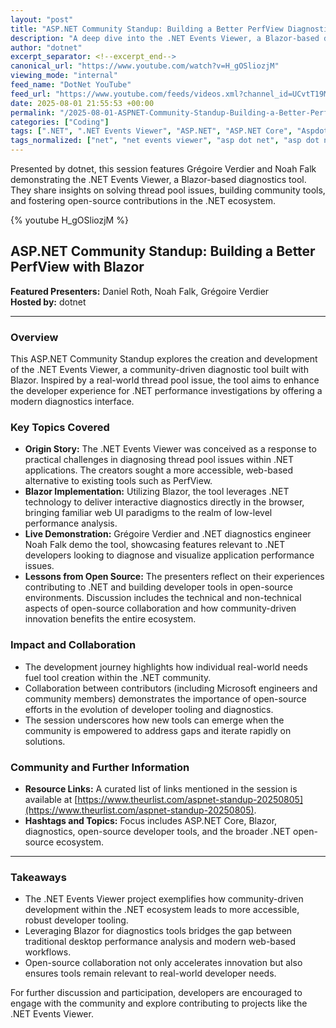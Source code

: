 ```yaml
---
layout: "post"
title: "ASP.NET Community Standup: Building a Better PerfView Diagnostics Tool with Blazor"
description: "A deep dive into the .NET Events Viewer, a Blazor-based diagnostics tool that emerged from real-world thread pool issues. Grégoire Verdier and Noah Falk discuss its development, open-source collaboration, and the impact of community-driven contributions to .NET diagnostics."
author: "dotnet"
excerpt_separator: <!--excerpt_end-->
canonical_url: "https://www.youtube.com/watch?v=H_gOSliozjM"
viewing_mode: "internal"
feed_name: "DotNet YouTube"
feed_url: "https://www.youtube.com/feeds/videos.xml?channel_id=UCvtT19MZW8dq5Wwfu6B0oxw"
date: 2025-08-01 21:55:53 +00:00
permalink: "/2025-08-01-ASPNET-Community-Standup-Building-a-Better-PerfView-Diagnostics-Tool-with-Blazor.html"
categories: ["Coding"]
tags: [".NET", ".NET Events Viewer", "ASP.NET", "ASP.NET Core", "Aspdotnet", "Blazor", "Coding", "Contributing", "Demo", "Developer", "Developer Tools", "Developercommunity", "Developertools", "Diagnostics", "Microsoft", "Open Source", "Perfview", "Softwaredeveloper", "Thread Pool", "Videos"]
tags_normalized: ["net", "net events viewer", "asp dot net", "asp dot net core", "aspdotnet", "blazor", "coding", "contributing", "demo", "developer", "developer tools", "developercommunity", "developertools", "diagnostics", "microsoft", "open source", "perfview", "softwaredeveloper", "thread pool", "videos"]
---
```


Presented by dotnet, this session features Grégoire Verdier and Noah Falk demonstrating the .NET Events Viewer, a Blazor-based diagnostics tool. They share insights on solving thread pool issues, building community tools, and fostering open-source contributions in the .NET ecosystem.<!--excerpt_end-->

{% youtube H_gOSliozjM %}

## ASP.NET Community Standup: Building a Better PerfView with Blazor

**Featured Presenters:** Daniel Roth, Noah Falk, Grégoire Verdier  
**Hosted by:** dotnet

---

### Overview

This ASP.NET Community Standup explores the creation and development of the .NET Events Viewer, a community-driven diagnostic tool built with Blazor. Inspired by a real-world thread pool issue, the tool aims to enhance the developer experience for .NET performance investigations by offering a modern diagnostics interface.

### Key Topics Covered

- **Origin Story:** The .NET Events Viewer was conceived as a response to practical challenges in diagnosing thread pool issues within .NET applications. The creators sought a more accessible, web-based alternative to existing tools such as PerfView.
- **Blazor Implementation:** Utilizing Blazor, the tool leverages .NET technology to deliver interactive diagnostics directly in the browser, bringing familiar web UI paradigms to the realm of low-level performance analysis.
- **Live Demonstration:** Grégoire Verdier and .NET diagnostics engineer Noah Falk demo the tool, showcasing features relevant to .NET developers looking to diagnose and visualize application performance issues.
- **Lessons from Open Source:** The presenters reflect on their experiences contributing to .NET and building developer tools in open-source environments. Discussion includes the technical and non-technical aspects of open-source collaboration and how community-driven innovation benefits the entire ecosystem.

### Impact and Collaboration

- The development journey highlights how individual real-world needs fuel tool creation within the .NET community.
- Collaboration between contributors (including Microsoft engineers and community members) demonstrates the importance of open-source efforts in the evolution of developer tooling and diagnostics.
- The session underscores how new tools can emerge when the community is empowered to address gaps and iterate rapidly on solutions.

### Community and Further Information

- **Resource Links:** A curated list of links mentioned in the session is available at [https://www.theurlist.com/aspnet-standup-20250805](https://www.theurlist.com/aspnet-standup-20250805).
- **Hashtags and Topics:** Focus includes ASP.NET Core, Blazor, diagnostics, open-source developer tools, and the broader .NET open-source ecosystem.

---

### Takeaways

- The .NET Events Viewer project exemplifies how community-driven development within the .NET ecosystem leads to more accessible, robust developer tooling.
- Leveraging Blazor for diagnostics tools bridges the gap between traditional desktop performance analysis and modern web-based workflows.
- Open-source collaboration not only accelerates innovation but also ensures tools remain relevant to real-world developer needs.

For further discussion and participation, developers are encouraged to engage with the community and explore contributing to projects like the .NET Events Viewer.
